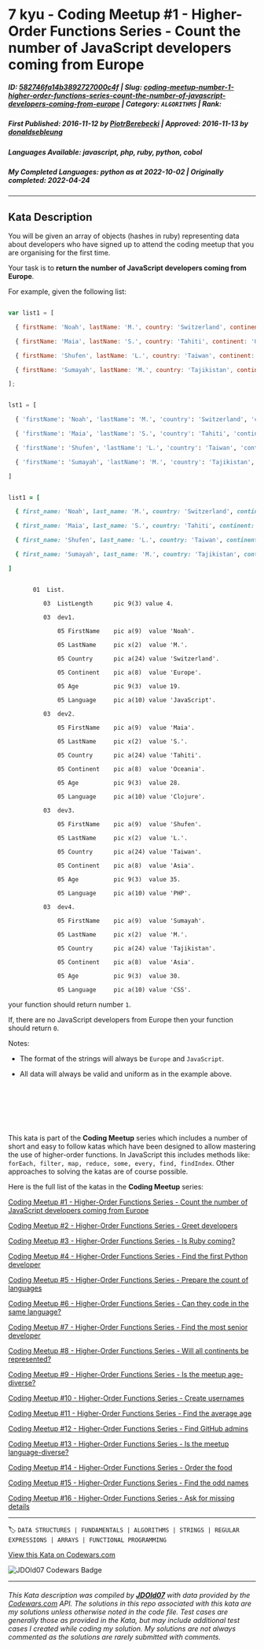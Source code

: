 # 7 kyu - Coding Meetup #1 - Higher-Order Functions Series - Count the number of JavaScript developers coming from Europe

##### **ID**: [582746fa14b3892727000c4f](https://www.codewars.com/kata/582746fa14b3892727000c4f) | **Slug**: [coding-meetup-number-1-higher-order-functions-series-count-the-number-of-javascript-developers-coming-from-europe](https://www.codewars.com/kata/582746fa14b3892727000c4f) | **Category**: `ALGORITHMS` | **Rank**: <span style="color:white">7 kyu</span>

##### **First Published**: 2016-11-12 ***by*** [PiotrBerebecki](https://www.codewars.com/users/PiotrBerebecki) | **Approved**: 2016-11-13 ***by*** [donaldsebleung](https://www.codewars.com/users/donaldsebleung)

##### **Languages Available**: javascript, php, ruby, python, cobol

##### **My Completed Languages**: python ***as at*** 2022-10-02 | **Originally completed**: 2022-04-24

---

## Kata Description


You will be given an array of objects (hashes in ruby) representing data about developers who have signed up to attend the coding meetup that you are organising for the first time.



Your task is to **return the number of JavaScript developers coming from Europe**.



For example, given the following list:



```javascript

var list1 = [

  { firstName: 'Noah', lastName: 'M.', country: 'Switzerland', continent: 'Europe', age: 19, language: 'JavaScript' },

  { firstName: 'Maia', lastName: 'S.', country: 'Tahiti', continent: 'Oceania', age: 28, language: 'JavaScript' },

  { firstName: 'Shufen', lastName: 'L.', country: 'Taiwan', continent: 'Asia', age: 35, language: 'HTML' },

  { firstName: 'Sumayah', lastName: 'M.', country: 'Tajikistan', continent: 'Asia', age: 30, language: 'CSS' }

];

```



```python

lst1 = [

  { 'firstName': 'Noah', 'lastName': 'M.', 'country': 'Switzerland', 'continent': 'Europe', 'age': 19, 'language': 'JavaScript' },

  { 'firstName': 'Maia', 'lastName': 'S.', 'country': 'Tahiti', 'continent': 'Oceania', 'age': 28, 'language': 'JavaScript' },

  { 'firstName': 'Shufen', 'lastName': 'L.', 'country': 'Taiwan', 'continent': 'Asia', 'age': 35, 'language': 'HTML' },

  { 'firstName': 'Sumayah', 'lastName': 'M.', 'country': 'Tajikistan', 'continent': 'Asia', 'age': 30, 'language': 'CSS' }

]

```



```ruby

list1 = [

  { first_name: 'Noah', last_name: 'M.', country: 'Switzerland', continent: 'Europe', age: 19, language: 'JavaScript' },

  { first_name: 'Maia', last_name: 'S.', country: 'Tahiti', continent: 'Oceania', age: 28, language: 'JavaScript' },

  { first_name: 'Shufen', last_name: 'L.', country: 'Taiwan', continent: 'Asia', age: 35, language: 'HTML' },

  { first_name: 'Sumayah', last_name: 'M.', country: 'Tajikistan', continent: 'Asia', age: 30, language: 'CSS' }

]

```

```cobol

       01  List.

          03  ListLength      pic 9(3) value 4.

          03  dev1.

              05 FirstName    pic a(9)  value 'Noah'.

              05 LastName     pic x(2)  value 'M.'.

              05 Country      pic a(24) value 'Switzerland'.

              05 Continent    pic a(8)  value 'Europe'.

              05 Age          pic 9(3)  value 19.

              05 Language     pic a(10) value 'JavaScript'.

          03  dev2.

              05 FirstName    pic a(9)  value 'Maia'.

              05 LastName     pic x(2)  value 'S.'.

              05 Country      pic a(24) value 'Tahiti'.

              05 Continent    pic a(8)  value 'Oceania'.

              05 Age          pic 9(3)  value 28.

              05 Language     pic a(10) value 'Clojure'.

          03  dev3.

              05 FirstName    pic a(9)  value 'Shufen'.

              05 LastName     pic x(2)  value 'L.'.

              05 Country      pic a(24) value 'Taiwan'.

              05 Continent    pic a(8)  value 'Asia'.

              05 Age          pic 9(3)  value 35.

              05 Language     pic a(10) value 'PHP'.

          03  dev4.

              05 FirstName    pic a(9)  value 'Sumayah'.

              05 LastName     pic x(2)  value 'M.'.

              05 Country      pic a(24) value 'Tajikistan'.

              05 Continent    pic a(8)  value 'Asia'.

              05 Age          pic 9(3)  value 30.

              05 Language     pic a(10) value 'CSS'.

```



your function should return number `1`.



If, there are no JavaScript developers from Europe then your function should return `0`.



Notes:



 - The format of the strings will always be `Europe` and `JavaScript`.

 - All data will always be valid and uniform as in the example above.

<br>

<br>

<br>

<br>

<br>



This kata is part of the **Coding Meetup** series which includes a number of short and easy to follow katas which have been designed to allow mastering the use of higher-order functions. In JavaScript this includes methods like: `forEach, filter, map, reduce, some, every, find, findIndex`. Other approaches to solving the katas are of course possible.



Here is the full list of the katas in the **Coding Meetup** series:



<a href="http://www.codewars.com/kata/coding-meetup-number-1-higher-order-functions-series-count-the-number-of-javascript-developers-coming-from-europe">Coding Meetup #1 - Higher-Order Functions Series - Count the number of JavaScript developers coming from Europe</a>



<a href="https://www.codewars.com/kata/coding-meetup-number-2-higher-order-functions-series-greet-developers">Coding Meetup #2 - Higher-Order Functions Series - Greet developers</a>



<a href="https://www.codewars.com/kata/coding-meetup-number-3-higher-order-functions-series-is-ruby-coming">Coding Meetup #3 - Higher-Order Functions Series - Is Ruby coming?</a>



<a href="https://www.codewars.com/kata/coding-meetup-number-4-higher-order-functions-series-find-the-first-python-developer">Coding Meetup #4 - Higher-Order Functions Series - Find the first Python developer</a>



<a href="https://www.codewars.com/kata/coding-meetup-number-5-higher-order-functions-series-prepare-the-count-of-languages">Coding Meetup #5 - Higher-Order Functions Series - Prepare the count of languages</a>



<a href="https://www.codewars.com/kata/coding-meetup-number-6-higher-order-functions-series-can-they-code-in-the-same-language">Coding Meetup #6 - Higher-Order Functions Series - Can they code in the same language?</a>



<a href="http://www.codewars.com/kata/coding-meetup-number-7-higher-order-functions-series-find-the-most-senior-developer">Coding Meetup #7 - Higher-Order Functions Series - Find the most senior developer</a>



<a href="https://www.codewars.com/kata/coding-meetup-number-8-higher-order-functions-series-will-all-continents-be-represented">Coding Meetup #8 - Higher-Order Functions Series - Will all continents be represented?</a>



<a href="https://www.codewars.com/kata/coding-meetup-number-9-higher-order-functions-series-is-the-meetup-age-diverse">Coding Meetup #9 - Higher-Order Functions Series - Is the meetup age-diverse?</a>



<a href="https://www.codewars.com/kata/coding-meetup-number-10-higher-order-functions-series-create-usernames">Coding Meetup #10 - Higher-Order Functions Series - Create usernames</a>



<a href="https://www.codewars.com/kata/coding-meetup-number-11-higher-order-functions-series-find-the-average-age">Coding Meetup #11 - Higher-Order Functions Series - Find the average age</a>



<a href="https://www.codewars.com/kata/coding-meetup-number-12-higher-order-functions-series-find-github-admins">Coding Meetup #12 - Higher-Order Functions Series - Find GitHub admins</a>



<a href="https://www.codewars.com/kata/coding-meetup-number-13-higher-order-functions-series-is-the-meetup-language-diverse">Coding Meetup #13 - Higher-Order Functions Series - Is the meetup language-diverse?</a>



<a href="https://www.codewars.com/kata/coding-meetup-number-14-higher-order-functions-series-order-the-food">Coding Meetup #14 - Higher-Order Functions Series - Order the food</a>



<a href="https://www.codewars.com/kata/coding-meetup-number-15-higher-order-functions-series-find-the-odd-names">Coding Meetup #15 - Higher-Order Functions Series - Find the odd names</a>



<a href="https://www.codewars.com/kata/coding-meetup-number-16-higher-order-functions-series-ask-for-missing-details">Coding Meetup #16 - Higher-Order Functions Series - Ask for missing details</a>

---


🏷 `DATA STRUCTURES | FUNDAMENTALS | ALGORITHMS | STRINGS | REGULAR EXPRESSIONS | ARRAYS | FUNCTIONAL PROGRAMMING`


[View this Kata on Codewars.com](https://www.codewars.com/kata/582746fa14b3892727000c4f)

![](https://www.codewars.com/users/jdold07/badges/large "JDOld07 Codewars Badge")

---

###### *This Kata description was compiled by [**JDOld07**](https://tpstech.dev) with data provided by the [Codewars.com](https://www.codewars.com) API.  The solutions in this repo associated with this kata are my solutions unless otherwise noted in the code file.  Test cases are generally those as provided in the Kata, but may include additional test cases I created while coding my solution.  My solutions are not always commented as the solutions are rarely submitted with comments.*
